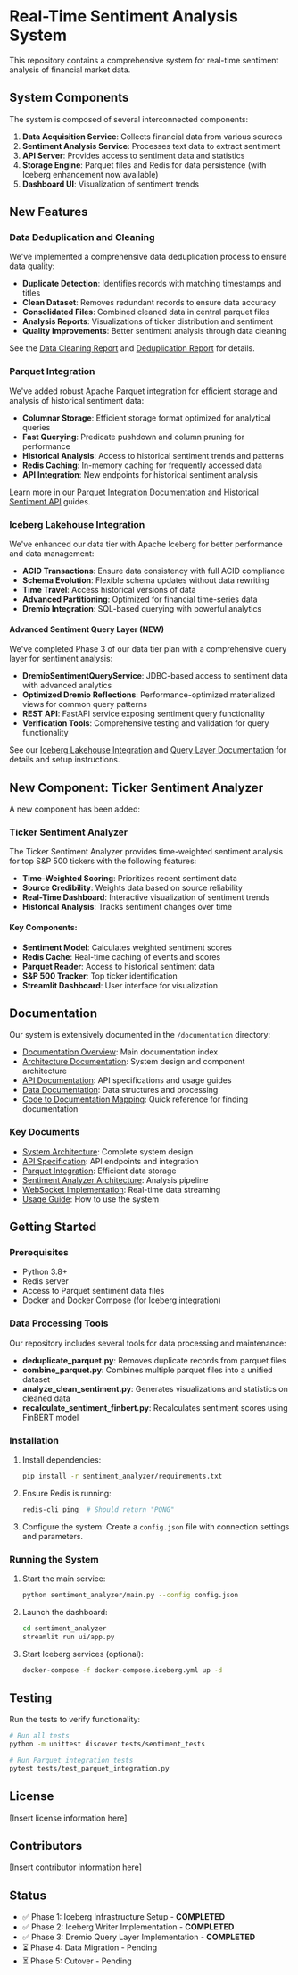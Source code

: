 # Real-Time Sentiment Analysis System

This repository contains a comprehensive system for real-time sentiment analysis of financial market data.

## System Components

The system is composed of several interconnected components:

1. **Data Acquisition Service**: Collects financial data from various sources
2. **Sentiment Analysis Service**: Processes text data to extract sentiment
3. **API Server**: Provides access to sentiment data and statistics
4. **Storage Engine**: Parquet files and Redis for data persistence (with Iceberg enhancement now available)
5. **Dashboard UI**: Visualization of sentiment trends

## New Features

### Data Deduplication and Cleaning

We've implemented a comprehensive data deduplication process to ensure data quality:

- **Duplicate Detection**: Identifies records with matching timestamps and titles
- **Clean Dataset**: Removes redundant records to ensure data accuracy
- **Consolidated Files**: Combined cleaned data in central parquet files
- **Analysis Reports**: Visualizations of ticker distribution and sentiment
- **Quality Improvements**: Better sentiment analysis through data cleaning

See the [Data Cleaning Report](DATA_CLEANING.md) and [Deduplication Report](deduplication_report.md) for details.

### Parquet Integration

We've added robust Apache Parquet integration for efficient storage and analysis of historical sentiment data:

- **Columnar Storage**: Efficient storage format optimized for analytical queries
- **Fast Querying**: Predicate pushdown and column pruning for performance
- **Historical Analysis**: Access to historical sentiment trends and patterns
- **Redis Caching**: In-memory caching for frequently accessed data
- **API Integration**: New endpoints for historical sentiment analysis

Learn more in our [Parquet Integration Documentation](documentation/architecture/parquet_integration.md) and [Historical Sentiment API](documentation/api/historical_sentiment_api.md) guides.

### Iceberg Lakehouse Integration

We've enhanced our data tier with Apache Iceberg for better performance and data management:

- **ACID Transactions**: Ensure data consistency with full ACID compliance
- **Schema Evolution**: Flexible schema updates without data rewriting
- **Time Travel**: Access historical versions of data
- **Advanced Partitioning**: Optimized for financial time-series data
- **Dremio Integration**: SQL-based querying with powerful analytics

#### Advanced Sentiment Query Layer (NEW)

We've completed Phase 3 of our data tier plan with a comprehensive query layer for sentiment analysis:

- **DremioSentimentQueryService**: JDBC-based access to sentiment data with advanced analytics
- **Optimized Dremio Reflections**: Performance-optimized materialized views for common query patterns
- **REST API**: FastAPI service exposing sentiment query functionality
- **Verification Tools**: Comprehensive testing and validation for query functionality

See our [Iceberg Lakehouse Integration](iceberg_lake/README.md) and [Query Layer Documentation](iceberg_lake/query/README.md) for details and setup instructions.

## New Component: Ticker Sentiment Analyzer

A new component has been added:

### Ticker Sentiment Analyzer

The Ticker Sentiment Analyzer provides time-weighted sentiment analysis for top S&P 500 tickers with the following features:

- **Time-Weighted Scoring**: Prioritizes recent sentiment data
- **Source Credibility**: Weights data based on source reliability
- **Real-Time Dashboard**: Interactive visualization of sentiment trends
- **Historical Analysis**: Tracks sentiment changes over time

#### Key Components:

- **Sentiment Model**: Calculates weighted sentiment scores
- **Redis Cache**: Real-time caching of events and scores
- **Parquet Reader**: Access to historical sentiment data
- **S&P 500 Tracker**: Top ticker identification
- **Streamlit Dashboard**: User interface for visualization

## Documentation

Our system is extensively documented in the `/documentation` directory:

- [Documentation Overview](/documentation/README.md): Main documentation index
- [Architecture Documentation](/documentation/architecture/README.md): System design and component architecture
- [API Documentation](/documentation/api/README.md): API specifications and usage guides
- [Data Documentation](/documentation/data/README.md): Data structures and processing
- [Code to Documentation Mapping](/documentation/CODE_TO_DOCS_MAPPING.md): Quick reference for finding documentation

### Key Documents

- [System Architecture](/documentation/architecture/architecture_overview.md): Complete system design
- [API Specification](/documentation/api/API_spec.md): API endpoints and integration
- [Parquet Integration](/documentation/architecture/parquet_integration.md): Efficient data storage
- [Sentiment Analyzer Architecture](/documentation/architecture/sentiment_analyzer_architecture.md): Analysis pipeline
- [WebSocket Implementation](/documentation/api/WebSocket_Implementation.md): Real-time data streaming
- [Usage Guide](/documentation/guides/usage_guide.md): How to use the system

## Getting Started

### Prerequisites

- Python 3.8+
- Redis server
- Access to Parquet sentiment data files
- Docker and Docker Compose (for Iceberg integration)

### Data Processing Tools

Our repository includes several tools for data processing and maintenance:

- **deduplicate_parquet.py**: Removes duplicate records from parquet files
- **combine_parquet.py**: Combines multiple parquet files into a unified dataset
- **analyze_clean_sentiment.py**: Generates visualizations and statistics on cleaned data
- **recalculate_sentiment_finbert.py**: Recalculates sentiment scores using FinBERT model

### Installation

1. Install dependencies:
   ```bash
   pip install -r sentiment_analyzer/requirements.txt
   ```

2. Ensure Redis is running:
   ```bash
   redis-cli ping  # Should return "PONG"
   ```

3. Configure the system:
   Create a `config.json` file with connection settings and parameters.

### Running the System

1. Start the main service:
   ```bash
   python sentiment_analyzer/main.py --config config.json
   ```

2. Launch the dashboard:
   ```bash
   cd sentiment_analyzer
   streamlit run ui/app.py
   ```

3. Start Iceberg services (optional):
   ```bash
   docker-compose -f docker-compose.iceberg.yml up -d
   ```

## Testing

Run the tests to verify functionality:

```bash
# Run all tests
python -m unittest discover tests/sentiment_tests

# Run Parquet integration tests
pytest tests/test_parquet_integration.py
```

## License

[Insert license information here]

## Contributors

[Insert contributor information here]

## Status

- ✅ Phase 1: Iceberg Infrastructure Setup - **COMPLETED**
- ✅ Phase 2: Iceberg Writer Implementation - **COMPLETED**
- ✅ Phase 3: Dremio Query Layer Implementation - **COMPLETED**
- ⏳ Phase 4: Data Migration - Pending
- ⏳ Phase 5: Cutover - Pending
